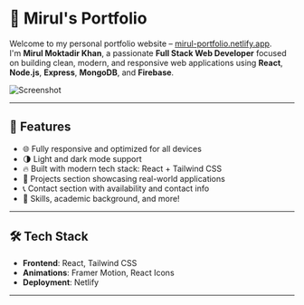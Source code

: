 # 💼 Mirul's Portfolio

Welcome to my personal portfolio website – [mirul-portfolio.netlify.app](https://mirul-portfolio.netlify.app).  
I'm **Mirul Moktadir Khan**, a passionate **Full Stack Web Developer** focused on building clean, modern, and responsive web applications using **React**, **Node.js**, **Express**, **MongoDB**, and **Firebase**.

![Screenshot](https://via.placeholder.com/1200x600?text=Portfolio+Screenshot) <!-- Replace with actual screenshot URL if you have one -->

---

## 🚀 Features

- 🌐 Fully responsive and optimized for all devices
- 🌗 Light and dark mode support
- 🔥 Built with modern tech stack: React + Tailwind CSS
- 📁 Projects section showcasing real-world applications
- 📞 Contact section with availability and contact info
- 🧠 Skills, academic background, and more!

---

## 🛠️ Tech Stack

- **Frontend**: React, Tailwind CSS
- **Animations**: Framer Motion, React Icons
- **Deployment**: Netlify

---